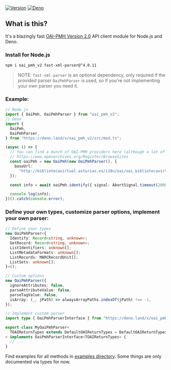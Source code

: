 [![Version][npm-svg]][npm-url]
[![Deno][deno-svg]][deno-url]

## What is this?

It's a blazingly fast
[OAI-PMH Version 2.0](https://www.openarchives.org/OAI/openarchivesprotocol.html)
API client module for Node.js and Deno.

### Install for Node.js

```sh
npm i oai_pmh_v2 fast-xml-parser@^4.0.11
```

> NOTE: `fast-xml-parser` is an optional dependency, only required if the provided
> parser `OaiPmhParser` is used, so if you're not implementing your own parser you
> need it.

### Example:

```typescript
// Node.js
import { OaiPmh, OaiPmhParser } from "oai_pmh_v2";
// Deno
import {
  OaiPmh,
  OaiPmhParser,
} from "https://deno.land/x/oai_pmh_v2/src/mod.ts";

(async () => {
  // You can find a bunch of OAI-PMH providers here (although a lot of them might be non functional):
  // https://www.openarchives.org/Register/BrowseSites
  const oaiPmh = new OaiPmh(new OaiPmhParser(), {
    baseUrl:
      "http://bibliotecavirtual.asturias.es/i18n/oai/oai_bibliotecavirtual.asturias.es.cmd",
  });

  const info = await oaiPmh.identify({ signal: AbortSignal.timeout(20000) });

  console.log(info);
})().catch(console.error);
```

### Define your own types, customize parser options, implement your own parser:

```typescript
// Define your types
new OaiPmhParser<{
  Identify: Record<string, unknown>;
  GetRecord: Record<string, unknown>;
  ListIdentifiers: unknown[];
  ListMetadataFormats: unknown[];
  ListRecords: MARCRecordUnit[];
  ListSets: unknown[];
}>();

// Custom options
new OaiPmhParser({
  ignoreAttributes: false,
  parseAttributeValue: false,
  parseTagValue: false,
  isArray: (_, jPath) => alwaysArrayPaths.indexOf(jPath) !== -1,
});

// Implement custom parser
import type { OaiPmhParserInterface } from "https://deno.land/x/oai_pmh_v2/src/mod.ts";

export class MyOaiPmhParser<
  TOAIReturnTypes extends DefaultOAIReturnTypes = DefaultOAIReturnTypes,
> implements OaiPmhParserInterface<TOAIReturnTypes> {
  // ...
}
```

Find examples for all methods in
[examples directory](https://github.com/flevi29/oai_pmh_v2/tree/main/examples).
Some things are only documented via types for now.

[npm-svg]: https://img.shields.io/npm/v/oai_pmh_v2.svg?style=flat-square
[npm-url]: https://npmjs.org/package/oai_pmh_v2
[deno-svg]: https://img.shields.io/badge/deno-land-blueviolet?style=flat-square
[deno-url]: https://deno.land/x/oai_pmh_v2
